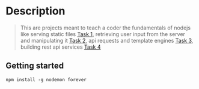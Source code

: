 # Description
> This are  projects meant to teach a coder the fundamentals of nodejs like serving static files [Task 1](https://github.com/SweetBeard30/node/tree/master/task1:memory_game), retrieving user input from the server and manipulating it [Task 2](https://github.com/SweetBeard30/node/tree/master/task2:node_form), api requests and template engines [Task 3](https://github.com/SweetBeard30/node/tree/master/task3:weatherApp), building rest api services [Task 4](https://github.com/SweetBeard30/node/tree/master/task4:api)
 
## Getting started 

`npm install -g nodemon forever`










